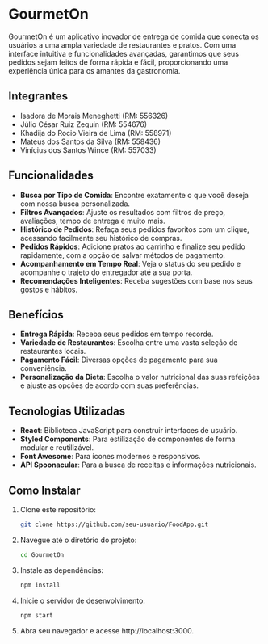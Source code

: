 # GourmetOn

GourmetOn é um aplicativo inovador de entrega de comida que conecta os usuários a uma ampla variedade de restaurantes e pratos. Com uma interface intuitiva e funcionalidades avançadas, garantimos que seus pedidos sejam feitos de forma rápida e fácil, proporcionando uma experiência única para os amantes da gastronomia.

## Integrantes
- Isadora de Morais Meneghetti (RM: 556326)
- Júlio César Ruiz Zequin (RM: 554676)
- Khadija do Rocio Vieira de Lima (RM: 558971)
- Mateus dos Santos da Silva (RM: 558436)
- Vinícius dos Santos Wince (RM: 557033)

## Funcionalidades

- **Busca por Tipo de Comida**: Encontre exatamente o que você deseja com nossa busca personalizada.
- **Filtros Avançados**: Ajuste os resultados com filtros de preço, avaliações, tempo de entrega e muito mais.
- **Histórico de Pedidos**: Refaça seus pedidos favoritos com um clique, acessando facilmente seu histórico de compras.
- **Pedidos Rápidos**: Adicione pratos ao carrinho e finalize seu pedido rapidamente, com a opção de salvar métodos de pagamento.
- **Acompanhamento em Tempo Real**: Veja o status do seu pedido e acompanhe o trajeto do entregador até a sua porta.
- **Recomendações Inteligentes**: Receba sugestões com base nos seus gostos e hábitos.

## Benefícios

- **Entrega Rápida**: Receba seus pedidos em tempo recorde.
- **Variedade de Restaurantes**: Escolha entre uma vasta seleção de restaurantes locais.
- **Pagamento Fácil**: Diversas opções de pagamento para sua conveniência.
- **Personalização da Dieta**: Escolha o valor nutricional das suas refeições e ajuste as opções de acordo com suas preferências.

## Tecnologias Utilizadas

- **React**: Biblioteca JavaScript para construir interfaces de usuário.
- **Styled Components**: Para estilização de componentes de forma modular e reutilizável.
- **Font Awesome**: Para ícones modernos e responsivos.
- **API Spoonacular**: Para a busca de receitas e informações nutricionais.

## Como Instalar

1. Clone este repositório:
   ```bash
   git clone https://github.com/seu-usuario/FoodApp.git

2. Navegue até o diretório do projeto:
   ```bash
   cd GourmetOn

3. Instale as dependências:
   ```bash
   npm install

4. Inicie o servidor de desenvolvimento:
   ```bash
   npm start

5. Abra seu navegador e acesse http://localhost:3000.